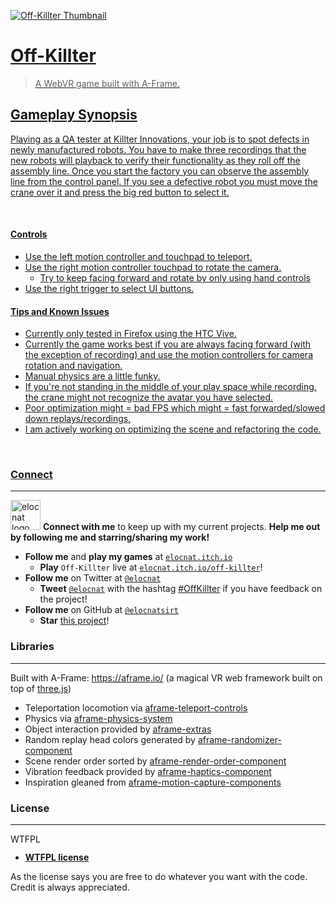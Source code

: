 <a href="https://elocnat.itch.io/off-killter"><img src="https://i.imgur.com/Sl0Du6Al.png" title="Play Off-Killter now at elocnat.itch.io!" alt="Off-Killter Thumbnail">

# Off-Killter

> A WebVR game built with A-Frame.

## Gameplay Synopsis

Playing as a QA tester at Killter Innovations, your job is to spot defects in newly manufactured robots. You have to make three recordings that the new robots will playback to verify their functionality as they roll off the assembly line. Once you start the factory you can observe the assembly line from the control panel. If you see a defective robot you must move the crane over it and press the big red button to select it.

<br/>

#### Controls

* Use the left motion controller and touchpad to teleport.
* Use the right motion controller touchpad to rotate the camera.
  * Try to keep facing forward and rotate by only using hand controls
* Use the right trigger to select UI buttons.

#### Tips and Known Issues

* Currently only tested in Firefox using the HTC Vive.
* Currently the game works best if you are always facing forward (with the exception of recording) and use the motion controllers for camera rotation and navigation.
* Manual physics are a little funky.
* If you're not standing in the middle of your play space while recording, the crane might not recognize the avatar you have selected.
* Poor optimization might = bad FPS which might = fast forwarded/slowed down replays/recordings.
* I am actively working on optimizing the scene and refactoring the code.

<br/>

### Connect
---

<a href="https://elocnat.itch.io"><img src="https://i.imgur.com/s5iagnG.png" title="Play my games on https://elocnat.itch.io" alt="elocnat logo" width="48" height="48"></a> **Connect with me** to keep up with my current projects. **Help me out by following me and starring/sharing my work!**

- **Follow me** and **play my games** at <a href="https://elocnat.itch.io" target="_blank">`elocnat.itch.io`</a>
  - **Play** `Off-Killter` live at <a href="https://elocnat.itch.io/off-killter" target="_blank">`elocnat.itch.io/off-killter`</a>!
- **Follow me** on Twitter at <a href="https://twitter.com/elocnat" target="_blank">`@elocnat`</a>
  - **Tweet** <a href="https://twitter.com/elocnat" target="_blank">`@elocnat`</a> with the hashtag <a href="https://twitter.com/hashtag/OffKillter?f=live" target="_blank">#OffKillter</a> if you have feedback on the project!
- **Follow me** on GitHub at <a href="https://github.com/elocnatsirt" target="_blank">`@elocnatsirt`</a>
  - **Star** <a href="https://github.com/elocnatsirt/off-killter" target="_blank">this project</a>!

### Libraries
---

Built with A-Frame: https://aframe.io/ (a magical VR web framework built on top of [three.js](https://threejs.org/))
* Teleportation locomotion via [aframe-teleport-controls](https://github.com/fernandojsg/aframe-teleport-controls)
* Physics via [aframe-physics-system](https://github.com/donmccurdy/aframe-physics-system)
* Object interaction provided by [aframe-extras](https://github.com/donmccurdy/aframe-extras)
* Random replay head colors generated by [aframe-randomizer-component](https://github.com/supermedium/superframe/tree/master/components/randomizer)
* Scene render order sorted by [aframe-render-order-component](https://github.com/supermedium/superframe/tree/master/components/render-order)
* Vibration feedback provided by [aframe-haptics-component](https://github.com/supermedium/superframe/tree/master/components/haptics)
* Inspiration gleaned from [aframe-motion-capture-components](https://github.com/dmarcos/aframe-motion-capture-components/)

### License
---

<a href="http://www.wtfpl.net/"><img src="http://www.wtfpl.net/wp-content/uploads/2012/12/wtfpl-badge-4.png" width="80" height="15" alt="WTFPL" /></a>

- **[WTFPL license](http://www.wtfpl.net/txt/copying/)**

As the license says you are free to do whatever you want with the code. Credit is always appreciated.
